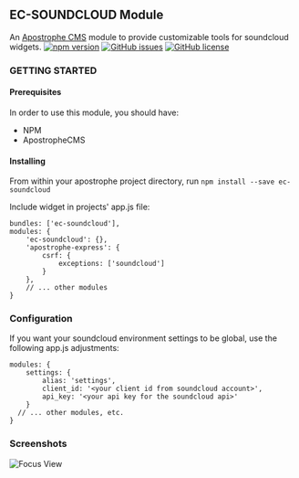 ## EC-SOUNDCLOUD Module
An [Apostrophe CMS](http://apostrophecms.org/) module to provide customizable tools for soundcloud widgets.
[![npm version](https://badge.fury.io/js/ec-soundcloud.svg)](https://badge.fury.io/js/ec-soundcloud)
[![GitHub issues](https://img.shields.io/github/issues/earlhamcollege/ec-soundcloud)](https://github.com/earlhamcollege/ec-soundcloud/issues)
[![GitHub license](https://img.shields.io/github/license/earlhamcollege/ec-soundcloud)](https://github.com/earlhamcollege/ec-soundcloud/blob/master/LICENSE)


### GETTING STARTED

#### Prerequisites
In order to use this module, you should have:
- NPM
- ApostropheCMS

#### Installing
From within your apostrophe project directory, run
 `npm install --save ec-soundcloud`

Include widget in projects' app.js file:

```
bundles: ['ec-soundcloud'],
modules: {
    'ec-soundcloud': {},
    'apostrophe-express': {
        csrf: {
            exceptions: ['soundcloud']
        }
    },
    // ... other modules
}
```

### Configuration
If you want your soundcloud environment settings to be global, use the following app.js adjustments:

```
modules: {
    settings: {
        alias: 'settings',
        client_id: '<your client id from soundcloud account>',
        api_key: '<your api key for the soundcloud api>'
    }
  // ... other modules, etc.
}
```

### Screenshots
![Focus View](http://porterlibby.herokuapp.com/img_content/ec-soundcloud.png)
